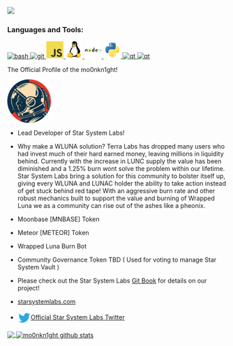 ![](https://komarev.com/ghpvc/?username=mo0nkn1ght&label=Profile%20views&color=0e75b6&style=flat)
</br>

<h3 align="left">Languages and Tools:</h3>
<p align="left"> <a href="https://www.gnu.org/software/bash/" target="_blank"> <img src="https://www.vectorlogo.zone/logos/gnu_bash/gnu_bash-icon.svg" alt="bash" width="40" height="40"/> </a> 
<a href="https://git-scm.com/" target="_blank"> <img src="https://www.vectorlogo.zone/logos/git-scm/git-scm-icon.svg" alt="git" width="40" height="40"/> </a> 
<a href="https://developer.mozilla.org/en-US/docs/Web/JavaScript" target="_blank"> <img src="https://raw.githubusercontent.com/devicons/devicon/master/icons/javascript/javascript-original.svg" alt="javascript" width="40" height="40"/> </a> 
<a href="https://www.linux.org/" target="_blank"> <img src="https://raw.githubusercontent.com/devicons/devicon/master/icons/linux/linux-original.svg" alt="linux" width="40" height="40"/> </a> 
<a href="https://nodejs.org" target="_blank"> <img src="https://raw.githubusercontent.com/devicons/devicon/master/icons/nodejs/nodejs-original-wordmark.svg" alt="nodejs" width="40" height="40"/> </a> 
<a href="https://www.python.org" target="_blank"> <img src="https://raw.githubusercontent.com/devicons/devicon/master/icons/python/python-original.svg" alt="python" width="40" height="40"/> </a> 
<a href="https://ethereum.org/en/" target="_blank"> <img src="https://upload.wikimedia.org/wikipedia/commons/thumb/6/6f/Ethereum-icon-purple.svg/1200px-Ethereum-icon-purple.svg.png" alt="qt" width="40" height="40"/> </a> 
<a href="https://ethereum.org/en/" target="_blank"> <img src="https://upload.wikimedia.org/wikipedia/commons/9/98/Solidity_logo.svg" alt="qt" width="40" height="40"/> </a></p>

The Official Profile of the mo0nkn1ght! 

<img align='center' width="100px" src="https://raw.githubusercontent.com/mo0nkn1ght/mo0nkn1ght/master/assets/mo0nkn1ght.png" alt="mo0nkn1ght">

- Lead Developer of Star System Labs!

- Why make a WLUNA solution? Terra Labs has dropped many users who had invest much of their hard earned money, leaving millions in liquidity behind. Currently with the increase in LUNC supply the value has been diminished and a 1.25% burn wont solve the problem within our lifetime. Star System Labs bring a solution for this community to bolster itself up, giving every WLUNA and LUNAC holder the ability to take action instead of get stuck behind red tape! With an aggressive burn rate and other robust mechanics built to support the value and burning of Wrapped Luna we as a community can rise out of the ashes like a pheonix.

- Moonbase [MNBASE] Token

- Meteor [METEOR] Token

- Wrapped Luna Burn Bot

- Community Governance Token TBD ( Used for voting to manage Star System Vault )

- Please check out the Star System Labs <a href="https://mo0nkn1ght.gitbook.io/mo0nkn1ght/">Git Book</a> for details on our project!

- <a href="https://starsystemlabs.com">starsystemlabs.com</a>

- <a href="https://twitter.com/StarSystem_Labs"> <img align="center" alt="Star System Labs Twitter" width="30px" src="https://raw.githubusercontent.com/mo0nkn1ght/mo0nkn1ght/master/assets/twitter.svg" />Official Star System Labs Twitter</a>


<a href="https://github.com/mo0nkn1ght/mo0nkn1ght">
  <!-- Change the `github-readme-stats.vercel.app` to `github-readme-stats.vercel.app`  -->
  <img align="center" src="https://github-readme-stats.vercel.app/api/top-langs/?username=mo0nkn1ght&theme=gruvbox" />
</a>
<a href="https://github.com/mo0nkn1ght/mo0nkn1ght">
  <img align="center" src="https://github-readme-stats.vercel.app/api?username=mo0nkn1ght&show_icons=true&theme=gruvbox&line_height=40&count_private=true&include_all_commits=true" alt="mo0nkn1ght github stats" />
</a>
